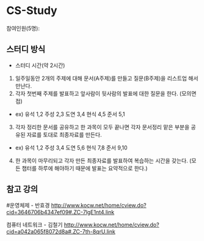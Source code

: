 # CS-Study
참여인원(5명): 


## 스터디 방식
- 스터디 시간(약 2시간)
1. 일주일동안 2개의 주제에 대해 문서(A주제)를 만들고 질문(B주제)을 리스트업 해서 만난다.
2. 각자 첫번째 주제를 발표하고 앞사람이 뒷사람의 발표에 대한 질문을 한다. (모의면접)
- ex) 유석 1,2 주성 2,3 도연 3,4 현식 4,5 준서 5,1 
3. 각자 정리한 문서를 공유하고 한 과목이 모두 끝나면 각자 문서정리 맡은 부분을 공유된 자료를 토대로 최종자료를 만든다.
- ex) 유석 1,2 주성 3,4 도연 5,6 현식 7,8 준서 9,10 
4. 한 과목이 마무리되고 각자 만든 최종자료를 발표하여 복습하는 시간을 갖는다. (모든 챕터를 하루에 해야하기 때문에 발표는 요약적으로 한다.)

## 참고 강의
#운영체제 - 반효경
http://www.kocw.net/home/cview.do?cid=3646706b4347ef09#.ZC-7lgE1nt4.link

컴퓨터 네트워크 - 김철기
http://www.kocw.net/home/cview.do?cid=a042a065f8072d8a#.ZC-7th-8qrU.link 
